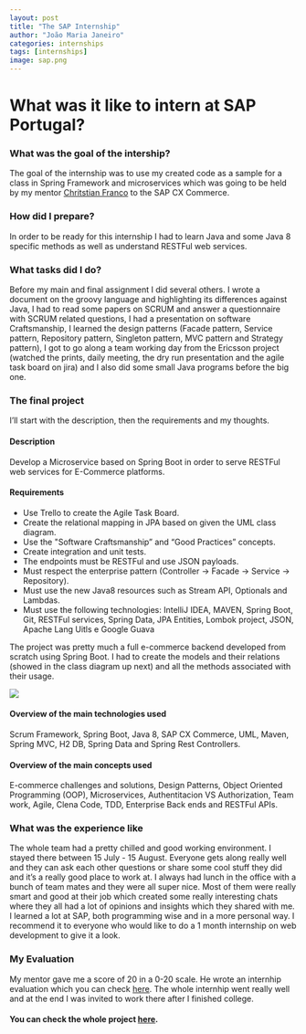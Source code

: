 ```yaml
---
layout: post
title: "The SAP Internship"
author: "João Maria Janeiro"
categories: internships
tags: [internships]
image: sap.png
---
```


What was it like to intern at SAP Portugal? 
===========================================

### What was the goal of the intership?

The goal of the internship was to use my created code as a sample for a
class in Spring Framework and microservices which was going to be held
by my mentor [Chritstian
Franco](https://www.linkedin.com/in/christianborges/) to the SAP CX
Commerce.

### How did I prepare?

In order to be ready for this internship I had to learn Java and some
Java 8 specific methods as well as understand RESTFul web services.

### What tasks did I do?

Before my main and final assignment I did several others. I wrote a
document on the groovy language and highlighting its differences against
Java, I had to read some papers on SCRUM and answer a questionnaire with
SCRUM related questions, I had a presentation on software Craftsmanship,
I learned the design patterns (Facade pattern, Service pattern,
Repository pattern, Singleton pattern, MVC pattern and Strategy
pattern), I got to go along a team working day from the Ericsson project
(watched the prints, daily meeting, the dry run presentation and the
agile task board on jira) and I also did some small Java programs before
the big one.

### The final project

I’ll start with the description, then the requirements and my thoughts.

#### Description

Develop a Microservice based on Spring Boot in order to serve RESTFul
web services for E-Commerce platforms.

#### Requirements

* Use Trello to create the Agile Task Board.
* Create the relational mapping in JPA based on given the UML class
diagram.
* Use the "Software Craftsmanship” and “Good Practices” concepts.
* Create integration and unit tests.
* The endpoints must be RESTFul and use JSON payloads.
* Must respect the enterprise pattern (Controller -\> Facade -\>
Service -\> Repository).
*  Must use the new Java8 resources such as Stream API, Optionals and
Lambdas.
* Must use the following technologies: IntelliJ IDEA, MAVEN, Spring
Boot, Git, RESTFul services, Spring Data, JPA Entities, Lombok project,
JSON, Apache Lang Uitls e Google Guava

The project was pretty much a full e-commerce backend developed from
scratch using Spring Boot. I had to create the models and their
relations (showed in the class diagram up next) and all the methods
associated with their usage.

![](./img/class_diagram.png)

#### Overview of the main technologies used

Scrum Framework, Spring Boot, Java 8, SAP CX Commerce, UML, Maven,
Spring MVC, H2 DB, Spring Data and Spring Rest Controllers.

#### Overview of the main concepts used

E-commerce challenges and solutions, Design Patterns, Object Oriented
Programming (OOP), Microservices, Authentitacion VS Authorization, Team
work, Agile, Clena Code, TDD, Enterprise Back ends and RESTFul APIs.

### What was the experience like

The whole team had a pretty chilled and good working environment. I stayed there between 15 July - 15 August.
Everyone gets along really well and they can ask each other questions or
share some cool stuff they did and it’s a really good place to work at.
I always had lunch in the office with a bunch of team mates and they
were all super nice. Most of them were really smart and good at their
job which created some really interesting chats where they all had a lot
of opinions and insights which they shared with me. I learned a lot at
SAP, both programming wise and in a more personal way. I recommend it to
everyone who would like to do a 1 month internship on web development to
give it a look.

### My Evaluation

My mentor gave me a score of 20 in a 0-20 scale. He wrote an internhip
evaluation which you can check
[here](https://drive.google.com/file/d/1FauCoJ-kA9Utp0EU08fOkeQwj5crU1ku/view?usp=sharing).
The whole internhip went really well and at the end I was invited to
work there after I finished college.

#### You can check the whole project [here](https://github.com/Joao-Maria-Janeiro/SpringBootBackend).
